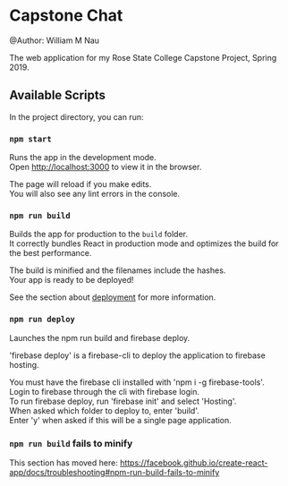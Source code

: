 # Capstone Chat

@Author: William M Nau

The web application for my Rose State College Capstone Project, Spring 2019.

## Available Scripts

In the project directory, you can run:

### `npm start`

Runs the app in the development mode.<br>
Open [http://localhost:3000](http://localhost:3000) to view it in the browser.

The page will reload if you make edits.<br>
You will also see any lint errors in the console.

### `npm run build`

Builds the app for production to the `build` folder.<br>
It correctly bundles React in production mode and optimizes the build for the best performance.

The build is minified and the filenames include the hashes.<br>
Your app is ready to be deployed!

See the section about [deployment](https://facebook.github.io/create-react-app/docs/deployment) for more information.

### `npm run deploy`

Launches the npm run build and firebase deploy.<br>

'firebase deploy' is a firebase-cli to deploy the application to firebase hosting.<br>

You must have the firebase cli installed with 'npm i -g firebase-tools'.<br>
Login to firebase through the cli with firebase login.<br>
To run firebase deploy, run 'firebase init' and select 'Hosting'.<br>
When asked which folder to deploy to, enter 'build'.<br>
Enter 'y' when asked if this will be a single page application.

### `npm run build` fails to minify

This section has moved here: https://facebook.github.io/create-react-app/docs/troubleshooting#npm-run-build-fails-to-minify
